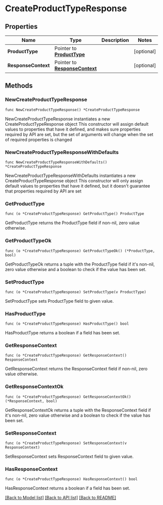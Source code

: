 # CreateProductTypeResponse

## Properties

Name | Type | Description | Notes
------------ | ------------- | ------------- | -------------
**ProductType** | Pointer to [**ProductType**](ProductType.md) |  | [optional] 
**ResponseContext** | Pointer to [**ResponseContext**](ResponseContext.md) |  | [optional] 

## Methods

### NewCreateProductTypeResponse

`func NewCreateProductTypeResponse() *CreateProductTypeResponse`

NewCreateProductTypeResponse instantiates a new CreateProductTypeResponse object
This constructor will assign default values to properties that have it defined,
and makes sure properties required by API are set, but the set of arguments
will change when the set of required properties is changed

### NewCreateProductTypeResponseWithDefaults

`func NewCreateProductTypeResponseWithDefaults() *CreateProductTypeResponse`

NewCreateProductTypeResponseWithDefaults instantiates a new CreateProductTypeResponse object
This constructor will only assign default values to properties that have it defined,
but it doesn't guarantee that properties required by API are set

### GetProductType

`func (o *CreateProductTypeResponse) GetProductType() ProductType`

GetProductType returns the ProductType field if non-nil, zero value otherwise.

### GetProductTypeOk

`func (o *CreateProductTypeResponse) GetProductTypeOk() (*ProductType, bool)`

GetProductTypeOk returns a tuple with the ProductType field if it's non-nil, zero value otherwise
and a boolean to check if the value has been set.

### SetProductType

`func (o *CreateProductTypeResponse) SetProductType(v ProductType)`

SetProductType sets ProductType field to given value.

### HasProductType

`func (o *CreateProductTypeResponse) HasProductType() bool`

HasProductType returns a boolean if a field has been set.

### GetResponseContext

`func (o *CreateProductTypeResponse) GetResponseContext() ResponseContext`

GetResponseContext returns the ResponseContext field if non-nil, zero value otherwise.

### GetResponseContextOk

`func (o *CreateProductTypeResponse) GetResponseContextOk() (*ResponseContext, bool)`

GetResponseContextOk returns a tuple with the ResponseContext field if it's non-nil, zero value otherwise
and a boolean to check if the value has been set.

### SetResponseContext

`func (o *CreateProductTypeResponse) SetResponseContext(v ResponseContext)`

SetResponseContext sets ResponseContext field to given value.

### HasResponseContext

`func (o *CreateProductTypeResponse) HasResponseContext() bool`

HasResponseContext returns a boolean if a field has been set.


[[Back to Model list]](../README.md#documentation-for-models) [[Back to API list]](../README.md#documentation-for-api-endpoints) [[Back to README]](../README.md)


